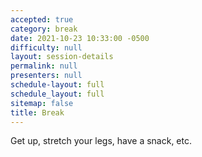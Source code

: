 ```yaml
---
accepted: true
category: break
date: 2021-10-23 10:33:00 -0500
difficulty: null
layout: session-details
permalink: null
presenters: null
schedule-layout: full
schedule_layout: full
sitemap: false
title: Break
---
```


Get up, stretch your legs, have a snack, etc.
